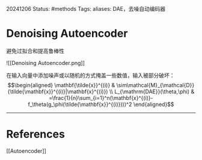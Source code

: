 20241206
Status: #methods
Tags: 
aliases: DAE，去噪自动编码器
# Denoising Autoencoder
避免过拟合和提高鲁棒性

![[Denoising Autoencoder.png]]

在输入向量中添加噪声或以随机的方式掩盖一些数值，输入被部分破坏：
$$\begin{aligned}
\mathbf{\tilde{x}}^{(i)} & \sim\mathcal{M}_{\mathcal{D}}(\tilde{\mathbf{x}}^{(i)}|\mathbf{x}^{(i)}) \\
L_{\mathrm{DAE}}(\theta,\phi) & =\frac{1}{n}\sum_{i=1}^n(\mathbf{x}^{(i)}-f_\theta(g_\phi(\tilde{\mathbf{x}}^{(i)})))^2
\end{aligned}$$



---
# References
[[Autoencoder]]